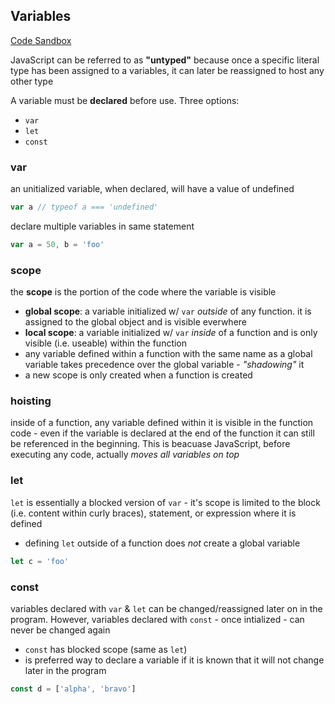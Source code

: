 ## Variables 

[Code Sandbox](https://codesandbox.io/s/variables-dl9ge)

JavaScript can be referred to as __"untyped"__ because once a specific literal type has been assigned to a variables, it can later be reassigned to host any other type

A variable must be __declared__ before use. Three options:
- `var`
- `let`
- `const`

### var

an unitialized variable, when declared, will have a value of undefined
```javascript
var a // typeof a === 'undefined' 
```

declare multiple variables in same statement
```javascript
var a = 50, b = 'foo'
```

### scope

the __scope__ is the portion of the code where the variable is visible

 - __global scope__: a variable initialized w/ `var` _outside_ of any function. it is assigned to the global object and is visible everwhere
 - __local scope__: a variable initialized w/ `var` _inside_ of a function and is only visible (i.e. useable) within the function 
 - any variable defined within a function with the same name as a global variable takes precedence over the global variable - _"shadowing"_ it 
 - a new scope is only created when a function is created

### hoisting

inside of a function, any variable defined within it is visible in the function code - even if the variable is declared at the end of the function it can still be referenced in the beginning. This is beacuase JavaScript, before executing any code, actually _moves all variables on top_

### let 

`let` is essentially a blocked version of `var` - it's scope is limited to the block (i.e. content within curly braces), statement, or expression where it is defined

 - defining `let` outside of a function does _not_ create a global variable

```javascript
let c = 'foo'
```

### const

variables declared with `var` & `let` can be changed/reassigned later on in the program. However, variables declared with `const` - once intialized - can never be changed again

 - `const` has blocked scope (same as `let`)
 - is preferred way to declare a variable if it is known that it will not change later in the program

```javascript
const d = ['alpha', 'bravo']
```